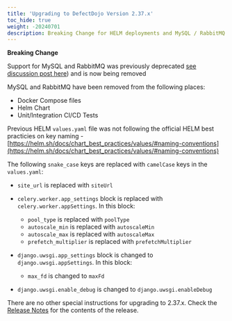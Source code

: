 ```yaml
---
title: 'Upgrading to DefectDojo Version 2.37.x'
toc_hide: true
weight: -20240701
description: Breaking Change for HELM deployments and MySQL / RabbitMQ users
---
```


**Breaking Change**

Support for MySQL and RabbitMQ was previously deprecated [see discussion post here](https://github.com/DefectDojo/django-DefectDojo/discussions/9690)) and is now being removed

MySQL and RabbitMQ have been removed from the following places:

- Docker Compose files
- Helm Chart
- Unit/Integration CI/CD Tests

Previous HELM `values.yaml` file was not following the official HELM best practicies on key naming - [https://helm.sh/docs/chart_best_practices/values/#naming-conventions](https://helm.sh/docs/chart_best_practices/values/#naming-conventions)

The following `snake_case` keys are replaced with `camelCase` keys in the `values.yaml`:

- `site_url` is replaced with `siteUrl`
- `celery.worker.app_settings` block is replaced with `celery.worker.appSettings`. In this block:

  - `pool_type` is replaced with `poolType`
  - `autoscale_min` is replaced with `autoscaleMin`
  - `autoscale_max` is replaced with `autoscaleMax`
  - `prefetch_multiplier` is replaced with `prefetchMultiplier`

- `django.uwsgi.app_settings` block is changed to `django.uwsgi.appSettings`. In this block:

  - `max_fd` is changed to `maxFd`

- `django.uwsgi.enable_debug` is changed to `django.uwsgi.enableDebug`

There are no other special instructions for upgrading to 2.37.x. Check the [Release Notes](https://github.com/DefectDojo/django-DefectDojo/releases/tag/2.36.0) for the contents of the release.
